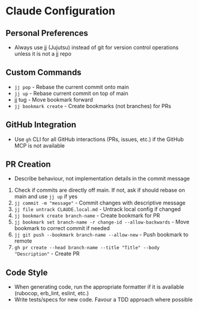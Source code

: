 # Claude Configuration

## Personal Preferences

- Always use jj (Jujutsu) instead of git for version control operations unless it is not a jj repo

## Custom Commands

- `jj pop` - Rebase the current commit onto main
- `jj up` - Rebase current commit on top of main
- jj tug - Move bookmark forward
- `jj bookmark create` - Create bookmarks (not branches) for PRs

## GitHub Integration

- Use `gh` CLI for all GitHub interactions (PRs, issues, etc.) if the GitHub MCP is not available

## PR Creation

- Describe behaviour, not implementation details in the commit message

1. Check if commits are directly off main. If not, ask if should rebase on main and use `jj up` if yes
2. `jj commit -m "message"` - Commit changes with descriptive message
3. `jj file untrack CLAUDE.local.md` - Untrack local config if changed
4. `jj bookmark create branch-name` - Create bookmark for PR
5. `jj bookmark set branch-name -r change-id --allow-backwards` - Move bookmark to correct commit if needed
6. `jj git push --bookmark branch-name --allow-new` - Push bookmark to remote
7. `gh pr create --head branch-name --title "Title" --body "Description"` - Create PR

## Code Style

- When generating code, run the appropriate formatter if it is available (rubocop, erb_lint, eslint, etc.)
- Write tests/specs for new code. Favour a TDD approach where possible
